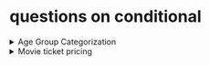 # questions on conditional

<details>
<summary>Age Group Categorization</summary>
Problem: Classify a person's age group: Child(< 13), Teenager (13-19), Adult(20-59), Senior(60+).
</details>

<details>
<summary>Movie ticket pricing</summary>
Problem: Movie tickets are priced based on Age: $12 for adults (18 and over), $8 for children. Everyone gets a $2 discount on Wednesday.
</details>